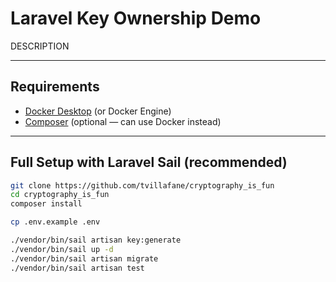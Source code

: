 # Laravel Key Ownership Demo

DESCRIPTION

---

## Requirements
- [Docker Desktop](https://www.docker.com/products/docker-desktop) (or Docker Engine)
- [Composer](https://getcomposer.org/) (optional — can use Docker instead)

---

## Full Setup with Laravel Sail (recommended)

```bash
git clone https://github.com/tvillafane/cryptography_is_fun
cd cryptography_is_fun
composer install

cp .env.example .env

./vendor/bin/sail artisan key:generate
./vendor/bin/sail up -d
./vendor/bin/sail artisan migrate
./vendor/bin/sail artisan test
```

